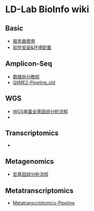 # LD-Lab BioInfo wiki   

## Basic
- [服务器使用](https://github.com/Junyu25/LD-lab/blob/master/Server-Usage.ipynb)
- [软件安装&环境配置](https://github.com/Junyu25/LD-lab/blob/master/conda-env.ipynb)

## Amplicon-Seq
- [数据拆分教程](DataSplit.ipynb)
- [QIIME2-Pipeline_old](QIIME2-Pipeline.ipynb)
## WGS
  - [WGS单菌全基因组分析流程](https://github.com/LD-Lab/WGS-Pipeline)
  - []()

## Transcriptomics
- []()
## Metagenomics
- [宏基因组分析流程]()

## Metatranscriptomics
- [Metatranscriptomics-Pipeline]()
